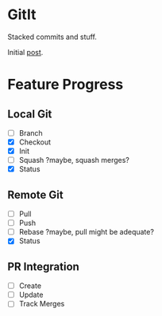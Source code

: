 # GitIt

Stacked commits and stuff.

Initial [post](https://junctionbox.ca/2022/06/22/stacked-commits.html). 

# Feature Progress

## Local Git

* [ ] Branch
* [x] Checkout
* [x] Init
* [ ] Squash ?maybe, squash merges?
* [x] Status

## Remote Git

* [ ] Pull
* [ ] Push
* [ ] Rebase ?maybe, pull might be adequate?
* [x] Status

## PR Integration

* [ ] Create
* [ ] Update
* [ ] Track Merges